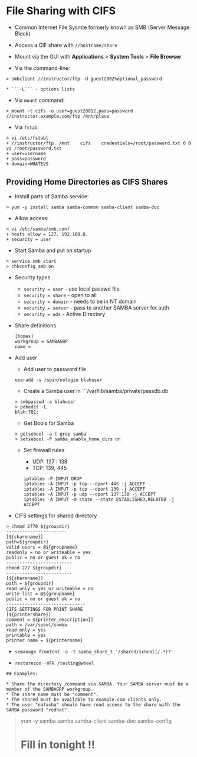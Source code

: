 File Sharing with CIFS
======================

* Common Internet File Sysmte formerly known as SMB (Server Message Block)
* Access a CIF share with  ```//hostname/share```

* Mount via the GUI with **Applications** > **System Tools** > **File Browser**

* Via the command-line:
    
```
> smbclient //instructor/ftp -U guest2002%optional_password
```

    * ```-L``` - options lists

* Via ```mount``` command:

```
> mount -t cifs -o user=guest20012,pass=password //instructor.example.com/ftp /mnt/place
```

* Via ```fstab```:

```
> vi /etc/fstabl
+ //instructor/ftp  /mnt    cifs    credentials=/root/password.txt 0 0
vi /root/password.txt
+ user=username
+ pass=password
+ domain=WHATEVS
```

## Providing Home Directories as CIFS Shares

* Install parts of Samba service:

```
> yum -y install samba samba-common samba-client samba-doc
```

* Allow access:

```
> vi /etc/samba/smb.conf
+ hosts allow = 127. 192.168.0.
+ security = user
```

* Start Samba and put on startup

```
> service smb start
> chkconfig smb on
```

* Security types

    * ```security = user``` - use local passwd file
    * ```security = share``` - open to all
    * ```security = domain``` - needs to be in NT domain
    * ```security = server``` - pass to another SAMBA server for auth
    * ```security = ads``` - Active Directory

* Share definitions

    ```
    [homes]
    workgroup = SAMBAGRP
    name = 
    ```

* Add user

    * Add user to password file

     ```useradd -s /sbin/nologin blahuser```

    * Create a Samba user in ```/var/lib/samba/private/passdb.db

    ```
    > smbpasswd -a blahuser
    > pdbedit -L
    blah:701:
    ```
    
    * Get Bools for Samba

    ```
    > getsebool -a | grep samba
    > setsebool -P samba_enable_home_dirs on
    ```

    * Set firewall rules

        * UDP: 137 : 138
        * TCP: 139, 445

        ```
        iptables -P INPUT DROP
        iptables -A INPUT -p tcp --dport 445 -j ACCEPT
        iptables -A INPUT -p tcp --dport 139 -j ACCEPT
        iptables -A INPUT -p udp --dport 137:138 -j ACCEPT
        iptables -A INPUT -m state --state ESTABLISHED,RELATED -j ACCEPT
        ```
* CIFS settings for shared directory

```
> chmod 2770 ${groupdir}
-----------------------
[${sharename}]
path=${groupdir}
valid users = @${groupname}
readonly = no or writeable = yes
public = no or guest ok = no
-------------------------
chmod 227 ${groupdir}
-------------------------
[${sharename}]
path = ${groupdir}
read only = yes or writeable = no
write list = @${groupname}
public = no or guest ok = no
------------------------------
CIFS SETTINGS FOR PRINT SHARE
[${printershare}]
comment = ${printer_description}]
path = /var/spool/samba
read only = yes
printable = yes
printer name = ${printername}
```

* ```semanage fcontent -a -t samba_share_t '/shared/school(/.*)?'```

* ```restorecon -VFR /testing@wheel```


 
``` 
## Examples:

* Share the directory /command via SAMBA. Your SAMBA server must be a member of the SAMBAGRP workgroup. 
* The share name must be "comment".
* The shared must be available to example.com clients only. 
* The user "natasha" should have read access to the share with the SAMBA password "redhat".

```
> yum -y samba samba samba-client samba-doc samba-config
> # Fill in tonight !!
```
